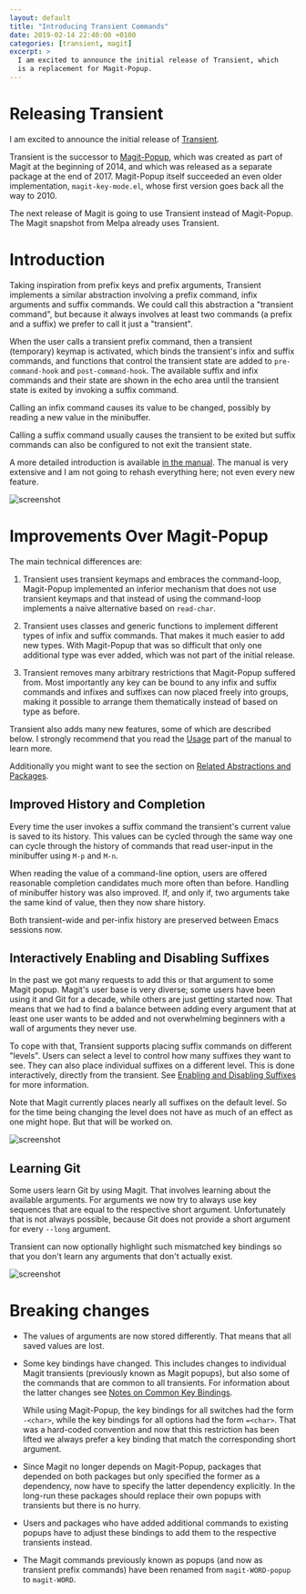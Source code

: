 ```yaml
---
layout: default
title: "Introducing Transient Commands"
date: 2019-02-14 22:40:00 +0100
categories: [transient, magit]
excerpt: >
  I am excited to announce the initial release of Transient, which
  is a replacement for Magit-Popup.
---
```


# Releasing Transient

I am excited to announce the initial release of [Transient].

Transient is the successor to [Magit-Popup], which was created as part
of Magit at the beginning of 2014, and which was released as a
separate package at the end of 2017.  Magit-Popup itself succeeded an
even older implementation, `magit-key-mode.el`, whose first version
goes back all the way to 2010.

The next release of Magit is going to use Transient instead of
Magit-Popup.  The Magit snapshot from Melpa already uses Transient.

# Introduction

Taking inspiration from prefix keys and prefix arguments, Transient
implements a similar abstraction involving a prefix command, infix
arguments and suffix commands.  We could call this abstraction a
"transient command", but because it always involves at least two
commands (a prefix and a suffix) we prefer to call it just a
"transient".

When the user calls a transient prefix command, then a transient
(temporary) keymap is activated, which binds the transient's infix
and suffix commands, and functions that control the transient state
are added to `pre-command-hook` and `post-command-hook`.  The available
suffix and infix commands and their state are shown in the echo area
until the transient state is exited by invoking a suffix command.

Calling an infix command causes its value to be changed, possibly by
reading a new value in the minibuffer.

Calling a suffix command usually causes the transient to be exited but
suffix commands can also be configured to not exit the transient
state.

A more detailed introduction is available [in the manual][intro].  The
manual is very extensive and I am not going to rehash everything here;
not even every new feature.

![screenshot](/assets/posts/transient.png)

# Improvements Over Magit-Popup

The main technical differences are:

1. Transient uses transient keymaps and embraces the command-loop,
   Magit-Popup implemented an inferior mechanism that does not use
   transient keymaps and that instead of using the command-loop
   implements a naive alternative based on `read-char`.
   
2. Transient uses classes and generic functions to implement different
   types of infix and suffix commands.  That makes it much easier to
   add new types.  With Magit-Popup that was so difficult that only
   one additional type was ever added, which was not part of the
   initial release.
   
3. Transient removes many arbitrary restrictions that Magit-Popup
   suffered from.  Most importantly any key can be bound to any infix
   and suffix commands and infixes and suffixes can now placed freely
   into groups, making it possible to arrange them thematically
   instead of based on type as before.
   
Transient also adds many new features, some of which are described
below.  I strongly recommend that you read the [Usage] part of the
manual to learn more.

Additionally you might want to see the section on [Related
Abstractions and Packages][related].

## Improved History and Completion

Every time the user invokes a suffix command the transient's current
value is saved to its history.  This values can be cycled through the
same way one can cycle through the history of commands that read
user-input in the minibuffer using `M-p` and `M-n`.

When reading the value of a command-line option, users are offered
reasonable completion candidates much more often than before.
Handling of minibuffer history was also improved.  If, and only if,
two arguments take the same kind of value, then they now share
history.

Both transient-wide and per-infix history are preserved between Emacs
sessions now.

## Interactively Enabling and Disabling Suffixes

In the past we got many requests to add this or that argument to some
Magit popup.  Magit's user base is very diverse; some users have been
using it and Git for a decade, while others are just getting started
now.  That means that we had to find a balance between adding every
argument that at least one user wants to be added and not overwhelming
beginners with a wall of arguments they never use.

To cope with that, Transient supports placing suffix commands on
different "levels".  Users can select a level to control how many
suffixes they want to see.  They can also place individual suffixes on
a different level.  This is done interactively, directly from the
transient.  See [Enabling and Disabling Suffixes][levels] for more
information.

Note that Magit currently places nearly all suffixes on the default
level.  So for the time being changing the level does not have as much
of an effect as one might hope.  But that will be worked on.

![screenshot](/assets/posts/transient-edit.png)

## Learning Git

Some users learn Git by using Magit.  That involves learning about the
available arguments.  For arguments we now try to always use key
sequences that are equal to the respective short argument.
Unfortunately that is not always possible, because Git does not
provide a short argument for every `--long` argument.

Transient can now optionally highlight such mismatched key bindings so
that you don't learn any arguments that don't actually exist.

![screenshot](/assets/posts/transient-conflict.png)

# Breaking changes

- The values of arguments are now stored differently.  That means that
  all saved values are lost.

- Some key bindings have changed.  This includes changes to individual
  Magit transients (previously known as Magit popups), but also some
  of the commands that are common to all transients.  For information
  about the latter changes see [Notes on Common Key Bindings][notes].

  While using Magit-Popup, the key bindings for all switches had the
  form `-<char>`, while the key bindings for all options had the form
  `=<char>`.  That was a hard-coded convention and now that this
  restriction has been lifted we always prefer a key binding that
  match the corresponding short argument.

- Since Magit no longer depends on Magit-Popup, packages that depended
  on both packages but only specified the former as a dependency, now
  have to specify the latter dependency explicitly.  In the long-run
  these packages should replace their own popups with transients but
  there is no hurry.

- Users and packages who have added additional commands to existing
  popups have to adjust these bindings to add them to the respective
  transients instead.

- The Magit commands previously known as popups (and now as transient
  prefix commands) have been renamed from `magit-WORD-popup` to
  `magit-WORD`.

[Transient]:        https://github.com/magit/transient
[Magit-Popup]:      https://github.com/magit/magit-popup

[manual]:           https://magit.vc/manual/transient
[intro]:            https://magit.vc/manual/transient/Introduction.html
[Usage]:            https://magit.vc/manual/transient/Usage.html
[related]:          https://magit.vc/manual/transient/Related-Abstractions-and-Packages.html
[levels]:           https://magit.vc/manual/transient/Enabling-and-Disabling-Suffixes.html
[notes]:            https://magit.vc/manual/transient/Common-Suffix-Commands.html
